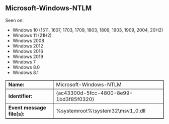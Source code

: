 ## Microsoft-Windows-NTLM

Seen on:
* Windows 10 (1511, 1607, 1703, 1709, 1803, 1809, 1903, 1909, 2004, 20H2)
* Windows 11 (21H2)
* Windows 2008
* Windows 2012
* Windows 2016
* Windows 2019
* Windows 7
* Windows 8.0
* Windows 8.1

<table border="1" class="docutils">
  <tbody>
    <tr>
      <td><b>Name:</b></td>
      <td>Microsoft-Windows-NTLM</td>
    </tr>
    <tr>
      <td><b>Identifier:</b></td>
      <td>{ac43300d-5fcc-4800-8e99-1bd3f85f0320}</td>
    </tr>
    <tr>
      <td><b>Event message file(s):</b></td>
      <td>%systemroot%\system32\msv1_0.dll</td>
    </tr>
  </tbody>
</table>

&nbsp;

